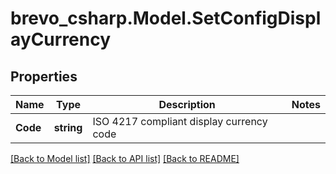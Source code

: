 # brevo_csharp.Model.SetConfigDisplayCurrency
## Properties

Name | Type | Description | Notes
------------ | ------------- | ------------- | -------------
**Code** | **string** | ISO 4217 compliant display currency code | 

[[Back to Model list]](../README.md#documentation-for-models) [[Back to API list]](../README.md#documentation-for-api-endpoints) [[Back to README]](../README.md)

